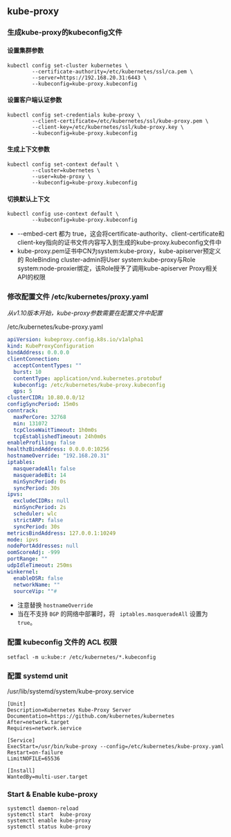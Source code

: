 ## kube-proxy

### 生成kube-proxy的kubeconfig文件

#### 设置集群参数

```shell
kubectl config set-cluster kubernetes \
        --certificate-authority=/etc/kubernetes/ssl/ca.pem \
        --server=https://192.168.20.31:6443 \
        --kubeconfig=kube-proxy.kubeconfig    
```


#### 设置客户端认证参数

```shell
kubectl config set-credentials kube-proxy \
        --client-certificate=/etc/kubernetes/ssl/kube-proxy.pem \
        --client-key=/etc/kubernetes/ssl/kube-proxy.key \
        --kubeconfig=kube-proxy.kubeconfig
```

#### 生成上下文参数

```shell
kubectl config set-context default \
        --cluster=kubernetes \
        --user=kube-proxy \
        --kubeconfig=kube-proxy.kubeconfig
```


#### 切换默认上下文

```shell
kubectl config use-context default \
        --kubeconfig=kube-proxy.kubeconfig
```

  - --embed-cert 都为 true，这会将certificate-authority、client-certificate和client-key指向的证书文件内容写入到生成的kube-proxy.kubeconfig文件中
  - kube-proxy.pem证书中CN为system:kube-proxy，kube-apiserver预定义的 RoleBinding cluster-admin将User system:kube-proxy与Role system:node-proxier绑定，该Role授予了调用kube-apiserver Proxy相关API的权限



### 修改配置文件 /etc/kubernetes/proxy.yaml

*从v1.10版本开始，kube-proxy参数需要在配置文件中配置*

/etc/kubernetes/kube-proxy.yaml

```yaml
apiVersion: kubeproxy.config.k8s.io/v1alpha1
kind: KubeProxyConfiguration
bindAddress: 0.0.0.0
clientConnection:
  acceptContentTypes: ""
  burst: 10
  contentType: application/vnd.kubernetes.protobuf
  kubeconfig: /etc/kubernetes/kube-proxy.kubeconfig
  qps: 5
clusterCIDR: 10.80.0.0/12
configSyncPeriod: 15m0s
conntrack:
  maxPerCore: 32768
  min: 131072
  tcpCloseWaitTimeout: 1h0m0s
  tcpEstablishedTimeout: 24h0m0s
enableProfiling: false
healthzBindAddress: 0.0.0.0:10256
hostnameOverride: "192.168.20.31"
iptables:
  masqueradeAll: false
  masqueradeBit: 14
  minSyncPeriod: 0s
  syncPeriod: 30s
ipvs:
  excludeCIDRs: null
  minSyncPeriod: 2s
  scheduler: wlc
  strictARP: false
  syncPeriod: 30s
metricsBindAddress: 127.0.0.1:10249
mode: ipvs
nodePortAddresses: null
oomScoreAdj: -999
portRange: ""
udpIdleTimeout: 250ms
winkernel:
  enableDSR: false
  networkName: ""
  sourceVip: ""#
```

- 注意替换 `hostnameOverride` 
- 当在不支持 `BGP` 的网络中部署时，将 ` iptables.masqueradeAll` 设置为 `true`。



### 配置 kubeconfig 文件的 ACL 权限

```shell
setfacl -m u:kube:r /etc/kubernetes/*.kubeconfig
```



### 配置 systemd unit

/usr/lib/systemd/system/kube-proxy.service

```
[Unit]
Description=Kubernetes Kube-Proxy Server
Documentation=https://github.com/kubernetes/kubernetes
After=network.target
Requires=network.service

[Service]
ExecStart=/usr/bin/kube-proxy --config=/etc/kubernetes/kube-proxy.yaml
Restart=on-failure
LimitNOFILE=65536

[Install]
WantedBy=multi-user.target
```


### Start & Enable kube-proxy

```shell
systemctl daemon-reload
systemctl start  kube-proxy
systemctl enable kube-proxy
systemctl status kube-proxy
```

